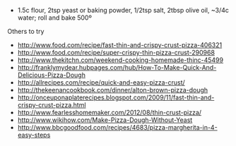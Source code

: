 
 - 1.5c flour, 2tsp yeast or baking powder, 1/2tsp salt, 2tbsp olive oil, ~3/4c water; roll and bake 500º


Others to try

 - http://www.food.com/recipe/fast-thin-and-crispy-crust-pizza-406321
 - http://www.food.com/recipe/super-crispy-thin-pizza-crust-290968
 - http://www.thekitchn.com/weekend-cooking-homemade-thinc-45499
 - http://franklymydear.hubpages.com/hub/How-To-Make-Quick-And-Delicious-Pizza-Dough
 - http://allrecipes.com/recipe/quick-and-easy-pizza-crust/
 - http://thekeenancookbook.com/dinner/alton-brown-pizza-dough
 - http://onceuponaplaterecipes.blogspot.com/2009/11/fast-thin-and-crispy-crust-pizza.html
 - http://www.fearlesshomemaker.com/2012/08/thin-crust-pizza/
 - http://www.wikihow.com/Make-Pizza-Dough-Without-Yeast
 - http://www.bbcgoodfood.com/recipes/4683/pizza-margherita-in-4-easy-steps
